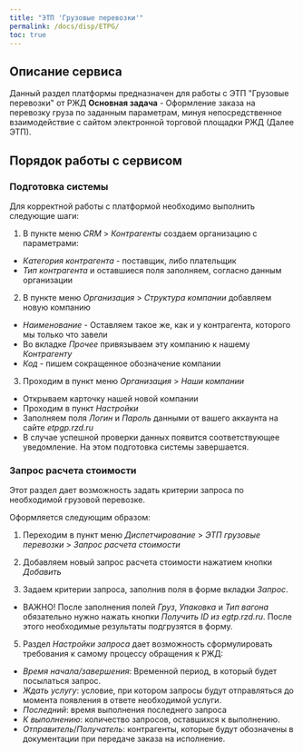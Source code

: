 ```yaml
---
title: "ЭТП 'Грузовые перевозки'"
permalink: /docs/disp/ETPG/
toc: true
---
```


## Описание сервиса
Данный раздел платформы предназначен для работы с ЭТП "Грузовые перевозки" от РЖД
**Основная задача** - Оформление заказа на перевозку груза по заданным параметрам, минуя непосредственное взаимодействие с сайтом электронной торговой площадки РЖД (Далее ЭТП).

## Порядок работы с сервисом

### Подготовка системы
Для корректной работы с платформой необходимо выполнить следующие шаги:

1.  В пункте меню *CRM* > *Контрагенты* создаем организацию с параметрами:
-   *Категория контрагента* - поставщик, либо плательщик
-   *Тип контрагента* и оставшиеся поля заполняем, согласно данным организации

2.  В пункте меню *Организация* > *Структура компании* добавляем новую компанию
-   *Наименование* - Оставляем такое же, как и у контрагента, которого мы только что завели
-   Во вкладке *Прочее* привязываем эту компанию к нашему *Контрагенту*
-   *Код* - пишем сокращенное обозначение компании

3.  Проходим в пункт меню *Организация* > *Наши компании*
-   Открываем карточку нашей новой компании
-   Проходим в пункт *Настройки*
-   Заполняем поля *Логин* и *Пароль* данными от вашего аккаунта на сайте *etpgp.rzd.ru*
-   В случае успешной проверки данных появится соответствующее уведомление. На этом подготовка системы завершается.



### Запрос расчета стоимости

Этот раздел дает возможность задать критерии запроса по необходимой грузовой перевозке.

Оформляется следующим образом:

1.  Переходим в пункт меню *Диспетчирование* > *ЭТП грузовые перевозки* > *Запрос расчета стоимости*

2.  Добавляем новый запрос расчета стоимости нажатием кнопки *Добавить*

4.  Задаем критерии запроса, заполнив поля в форме вкладки *Запрос*.
-   ВАЖНО! После заполнения полей *Груз*, *Упаковка* и *Тип вагона* обязательно нужно нажать кнопки *Получить ID из egtp.rzd.ru*. После этого необходимые результаты подгрузятся в форму.

5.  Раздел *Настройки запроса* дает возможность сформулировать требования к самому процессу обращения к РЖД:
-  *Время начала/завершения*: Временной период, в который будет посылаться запрос.
-  *Ждать услугу*: условие, при котором запросы будут отправляться до момента появления в ответе необходимой услуги.  
-  *Последний*: время выполнения последнего запроса
-  *К выполнению*: количество запросов, оставшихся к выполнению.
-  *Отправитель*/*Получатель*: контрагенты, которые будут обозначены в документации при передаче заказа на исполнение.
